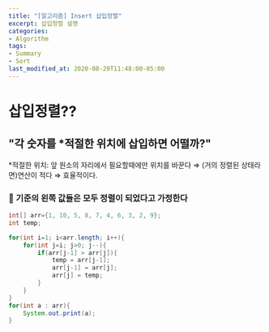 ```yaml
---
title: "[알고리즘] Insert 삽입정렬"
excerpt: 삽입정렬 설명
categories:
- Algorithm
tags:
- Summary
- Sort
last_modified_at: 2020-08-29T11:48:00-05:00
---
```


# 삽입정렬??

## "각 숫자를 *적절한 위치에 삽입하면 어떨까?"

*적절한 위치: 앞 원소의 자리에서 필요할때에만 위치를 바꾼다 ⇒ (거의 정렬된 상태라면)연산이 적다 ⇒ 효율적이다.

### 🌟 기준의 왼쪽 값들은 모두 정렬이 되었다고 가정한다

```java
int[] arr={1, 10, 5, 8, 7, 4, 6, 3, 2, 9};
int temp;

for(int i=1; i<arr.length; i++){
	for(int j=i; j>0; j--){
		if(arr[j-1] > arr[j]){
			temp = arr[j-1];
			arr[j-1] = arr[j];
			arr[j] = temp;
		}
	}
}
for(int a : arr){
	System.out.print(a);
}
```
